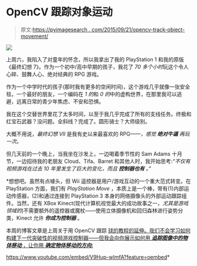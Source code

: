 # OpenCV 跟踪对象运动

> 原文:[https://pyimagesearch . com/2015/09/21/opencv-track-object-movement/](https://pyimagesearch.com/2015/09/21/opencv-track-object-movement/)

[![](../Images/bcb68741ed4e7eecc62be48dcb7e7c24.png)](https://pyimagesearch.com/wp-content/uploads/2015/09/track_object_animated.gif)

上周六，我陷入了对童年的怀念，所以我拿出了我的 PlayStation 1 和我的原版《最终幻想 7》。作为一个初中/高中早期的孩子，我花了 *70 多个小时*玩这个令人心碎、鼓舞人心、绝对经典的 RPG 游戏。

作为一个中学时代的孩子(那时我有更多的空闲时间)，这个游戏几乎就像一张安全毯，一个最好的朋友，一个编码在 *1 的*和 *0 的*中的虚构世界，在那里我可以逃避，远离日常的青少年焦虑、不安和恐惧。

我在这个交替世界里花了太多时间，以至于我几乎完成了所有的支线任务。终极和红宝石武器？没问题。全斜线？完成了。圆形骑士？大师级别。

大概不用说，*最终幻想 VII* 是我有史以来最喜欢的 RPG——*，感觉* ***绝对牛逼*** *再玩一次*。

但几天前的一个晚上，当我坐在沙发上，一边喝着季节性的 Sam Adams 十月节，一边招待我的老朋友 Cloud、Tifa、Barret 和其他人时，我开始思考:*“不仅有***视频游戏在过去 10 年里发生了巨大的变化，而且* ***控制器也有*** *。”**

 *想想吧。虽然有点噱头，但 Wii 遥控器是用户/游戏互动的一个重大范式转变。在 PlayStation 方面，我们有 *PlayStation Move* ，本质上是一个棒，带有(1)内部运动传感器，(2)和通过连接到 PlayStation 3 本身的网络摄像头的外部运动跟踪组件。当然，还有 XBox Kinect(现代计算机视觉最大的成功故事之一，*尤其是游戏领域的*)不需要额外的遥控器或魔杖——使用立体摄像机和回归森林进行姿势分类，Kinect 允许 ***你成为控制器*** 。

本周的博客文章是上周关于用 OpenCV 跟踪 [球的教程的延伸。我们不会学习如何构建下一代突破性的视频游戏控制器——但我会向你展示如何用 ***追踪图像中的物体移动*** ，让你用 ***确定物体移动的方向:***](https://pyimagesearch.com/2015/09/14/ball-tracking-with-opencv/)

<https://www.youtube.com/embed/V9Hup-wImfA?feature=oembed>*